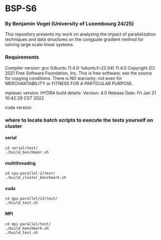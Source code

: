 # BSP-S6
### By Benjamin Vogel (University of Luxembourg 24/25)

This repository presents my work on analysing the impact of parallelization techniques and data structures on the conjguate gradient method for solving large scale linear systems.

### Requirements
Compiler version:
gcc (Ubuntu 11.4.0-1ubuntu1~22.04) 11.4.0
Copyright (C) 2021 Free Software Foundation, Inc.
This is free software; see the source for copying conditions.  There is NO
warranty; not even for MERCHANTABILITY or FITNESS FOR A PARTICULAR PURPOSE.

mpiexec version:
HYDRA build details:
    Version:                                 4.0
    Release Date:                            Fri Jan 21 10:42:29 CST 2022

cuda version:


### where to locate batch scripts to execute the tests yourself on cluster

#### serial
```\js
cd serial/test/
./build_benchmakr.sh
```

#### multithreading
```\js
cd cpu-parallel-2/test/
./build_cluster_benchmark.sh
```

#### cuda
```\js
cd gpu-parallel/v2/test/
./build_test.sh
```

#### MPI
```\js
cd mpi-parallel/test/
./build_benchmark.sh
./build_test.sh
```

